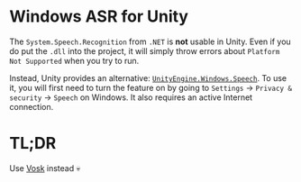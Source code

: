 ﻿# Windows ASR for Unity
The `System.Speech.Recognition` from `.NET` is **not** usable in Unity. Even if you do put the `.dll` into the project,
it will simply throw errors about `Platform Not Supported` when you try to run. 

Instead, Unity provides an alternative: [`UnityEngine.Windows.Speech`](https://docs.unity3d.com/ScriptReference/Windows.Speech.DictationRecognizer.html). 
To use it, you will first need to turn the feature on by going to `Settings` -> `Privacy & security` -> `Speech` on Windows.
It also requires an active Internet connection.

# TL;DR
Use [Vosk](https://github.com/HaomingXR/Vosk-ASR-for-Unity) instead 💀